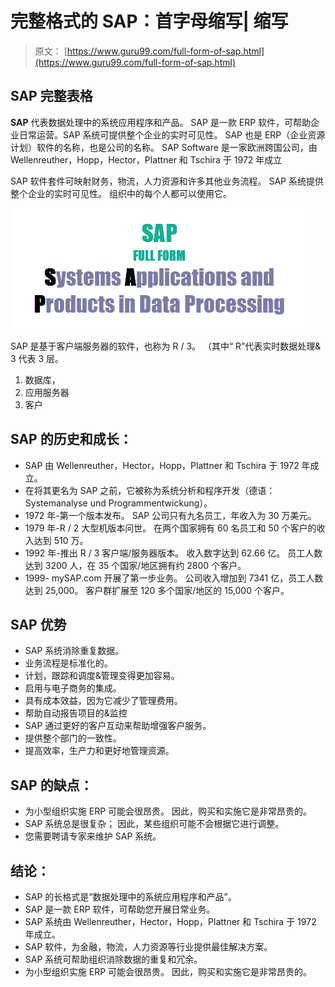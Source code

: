 # 完整格式的 SAP：首字母缩写| 缩写

> 原文： [https://www.guru99.com/full-form-of-sap.html](https://www.guru99.com/full-form-of-sap.html)

## SAP 完整表格

**SAP** 代表数据处理中的系统应用程序和产品。 SAP 是一款 ERP 软件，可帮助企业日常运营。SAP 系统可提供整个企业的实时可见性。 SAP 也是 ERP（企业资源计划）软件的名称，也是公司的名称。 SAP Software 是一家欧洲跨国公司，由 Wellenreuther，Hopp，Hector，Plattner 和 Tschira 于 1972 年成立

SAP 软件套件可映射财务，物流，人力资源和许多其他业务流程。 SAP 系统提供整个企业的实时可见性。 组织中的每个人都可以使用它。

![Sap Full Form](img/10a2f60e1bec9cdbd7d04954fdcd594a.png)

SAP 是基于客户端服务器的软件，也称为 R / 3。 （其中“ R”代表实时数据处理& 3 代表 3 层。

1.  数据库，
2.  应用服务器
3.  客户

## SAP 的历史和成长：

*   SAP 由 Wellenreuther，Hector，Hopp，Plattner 和 Tschira 于 1972 年成立。
*   在将其更名为 SAP 之前，它被称为系统分析和程序开发（德语：Systemanalyse und Programmentwickung）。
*   1972 年-第一个版本发布。 SAP 公司只有九名员工，年收入为 30 万美元。
*   1979 年-R / 2 大型机版本问世。 在两个国家拥有 60 名员工和 50 个客户的收入达到 510 万。
*   1992 年-推出 R / 3 客户端/服务器版本。 收入数字达到 62.66 亿。 员工人数达到 3200 人，在 35 个国家/地区拥有约 2800 个客户。
*   1999- mySAP.com 开展了第一步业务。 公司收入增加到 7341 亿，员工人数达到 25,000。 客户群扩展至 120 多个国家/地区的 15,000 个客户。

## SAP 优势

*   SAP 系统消除重复数据。
*   业务流程是标准化的。
*   计划，跟踪和调度&管理变得更加容易。
*   启用与电子商务的集成。
*   具有成本效益，因为它减少了管理费用。
*   帮助自动报告项目的&监控
*   SAP 通过更好的客户互动来帮助增强客户服务。
*   提供整个部门的一致性。
*   提高效率，生产力和更好地管理资源。

## SAP 的缺点：

*   为小型组织实施 ERP 可能会很昂贵。 因此，购买和实施它是非常昂贵的。
*   SAP 系统总是很复杂； 因此，某些组织可能不会根据它进行调整。
*   您需要聘请专家来维护 SAP 系统。

## 结论：

*   SAP 的长格式是“数据处理中的系统应用程序和产品”。
*   SAP 是一款 ERP 软件，可帮助您开展日常业务。
*   SAP 系统由 Wellenreuther，Hector，Hopp，Plattner 和 Tschira 于 1972 年成立。
*   SAP 软件，为金融，物流，人力资源等行业提供最佳解决方案。
*   SAP 系统可帮助组织消除数据的重复和冗余。
*   为小型组织实施 ERP 可能会很昂贵。 因此，购买和实施它是非常昂贵的。